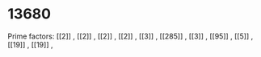 # 13680

Prime factors: [[2]] , [[2]] , [[2]] , [[2]] , [[3]] , [[285]] , [[3]] , [[95]] , [[5]] , [[19]] , [[19]] , 
